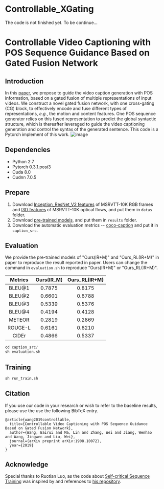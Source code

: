 # Controllable_XGating
The code is not finished yet.
To be continue...

# Controllable Video Captioning with POS Sequence Guidance Based on Gated Fusion Network
## Introduction
In this [paper](https://arxiv.org/abs/1908.10072), we propose to guide the video caption generation with POS information, based on a gated fusion of multiple representations of input videos. We construct a novel gated fusion network, with one cross-gating (CG) block, to effectively encode and fuse different types of representations, *e.g.*, the motion and content features. One POS sequence generator relies on this fused representation to predict the global syntactic structure, which is thereafter leveraged to guide the video captioning generation and control the syntax of the generated sentence. 
This code is a Pytorch implement of this work.
![image](https://github.com/vsislab/Controllable_XGating/blob/imgs/articture.png)

## Dependencies
* Python 2.7
* Pytorch 0.3.1.post3
* Cuda 8.0
* Cudnn 7.0.5

## Prepare
1. Download [Inception_ResNet_V2 features]() of MSRVTT-10K RGB frames and [I3D features]() of MSRVTT-10K optical flows, and put them in `datas` folder.
2. Download [pre-trained models](), and put them in `results` folder.
3. Download the automatic evaluation metrics -- [coco-caption](https://github.com/tylin/coco-caption) and put it in `caption_src`.

## Evaluation
We provide the pre-trained models of "Ours(IR+M)" and "Ours_RL(IR+M)" in paper to reproduce the result reported in paper. Users can change the command in `evaluation.sh` to reproduce "Ours(IR+M)" or "Ours_RL(IR+M)".

Metrics | Ours(IR_M) | Ours_RL(IR+M)
:-: | :-: | :-: 
BLEU@1 | 0.7875 | 0.8175 |
BLEU@2 | 0.6601 | 0.6788 |
BLEU@3 | 0.5339 | 0.5376 |
BLEU@4 | 0.4194 | 0.4128 |
METEOR | 0.2819 | 0.2869 |
ROUGE-L| 0.6161 | 0.6210 |
CIDEr  | 0.4866 | 0.5337 |

```python
cd caption_src/
sh evaluation.sh
```

## Training
```python
sh run_train.sh
```

## Citation
If you use our code in your research or wish to refer to the baseline results, please use the use the following BibTeX entry.
```
@article{wang2019controllable,  title={Controllable Video Captioning with POS Sequence Guidance Based on Gated Fusion Network},  author={Wang, Bairui and Ma, Lin and Zhang, Wei and Jiang, Wenhao and Wang, Jingwen and Liu, Wei},  journal={arXiv preprint arXiv:1908.10072},  year={2019}}
```

## Acknowledge
Special thanks to Ruotian Luo, as the code about [Self-critical Sequence Training](http://openaccess.thecvf.com/content_cvpr_2017/html/Rennie_Self-Critical_Sequence_Training_CVPR_2017_paper.html) was inspired by and references to [his repository](https://github.com/ruotianluo/self-critical.pytorch).